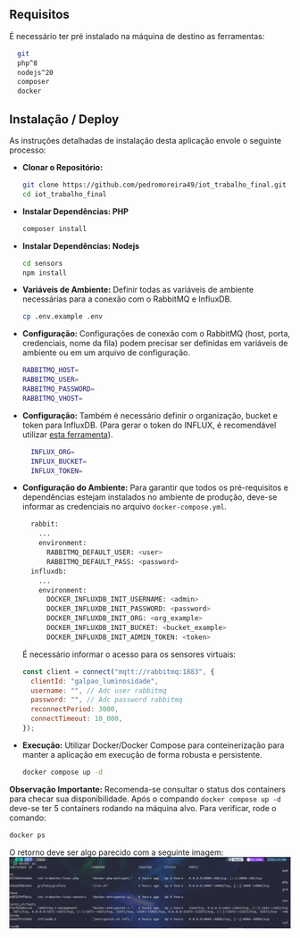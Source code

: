 ## Requisitos

É necessário ter pré instalado na máquina de destino as ferramentas:

```bash
  git
  php^8
  nodejs^20
  composer
  docker
```

## Instalação / Deploy

As instruções detalhadas de instalação desta aplicação envole o seguinte processo:

- **Clonar o Repositório:**
  ```bash
  git clone https://github.com/pedromoreira49/iot_trabalho_final.git
  cd iot_trabalho_final
  ```
- **Instalar Dependências: PHP**
  ```bash
  composer install
  ```
- **Instalar Dependências: Nodejs**
  ```bash
  cd sensors
  npm install
  ```
- **Variáveis de Ambiente:** Definir todas as variáveis de ambiente necessárias para a conexão com o RabbitMQ e InfluxDB.
  ```bash
  cp .env.example .env
  ```
- **Configuração:** Configurações de conexão com o RabbitMQ (host, porta, credenciais, nome da fila) podem precisar ser definidas em variáveis de ambiente ou em um arquivo de configuração.

  ```bash
  RABBITMQ_HOST=
  RABBITMQ_USER=
  RABBITMQ_PASSWORD=
  RABBITMQ_VHOST=
  ```

- **Configuração:** Também é necessário definir o organização, bucket e token para InfluxDB. (Para gerar o token do INFLUX, é recomendável utilizar [esta ferramenta](https://it-tools.tech/token-generator)).
  ```bash
    INFLUX_ORG=
    INFLUX_BUCKET=
    INFLUX_TOKEN=
  ```
- **Configuração do Ambiente:** Para garantir que todos os pré-requisitos e dependências estejam instalados no ambiente de produção, deve-se informar as credenciais no arquivo `docker-compose.yml`.

  ```bash
    rabbit:
      ...
      environment:
        RABBITMQ_DEFAULT_USER: <user>
        RABBITMQ_DEFAULT_PASS: <password>
    influxdb:
      ...
      environment:
        DOCKER_INFLUXDB_INIT_USERNAME: <admin>
        DOCKER_INFLUXDB_INIT_PASSWORD: <password>
        DOCKER_INFLUXDB_INIT_ORG: <org_example>
        DOCKER_INFLUXDB_INIT_BUCKET: <bucket_example>
        DOCKER_INFLUXDB_INIT_ADMIN_TOKEN: <token>
  ```

  É necessário informar o acesso para os sensores virtuais:

  ```javascript
  const client = connect("mqtt://rabbitmq:1883", {
    clientId: "galpao_luminosidade",
    username: "", // Adc user rabbitmq
    password: "", // Adc password rabbitmq
    reconnectPeriod: 3000,
    connectTimeout: 10_000,
  });
  ```

- **Execução:** Utilizar Docker/Docker Compose para conteinerização para manter a aplicação em execução de forma robusta e persistente.

  ```bash
  docker compose up -d
  ```

**Observação Importante:** Recomenda-se consultar o status dos containers para checar sua disponibilidade. Após o compando `docker compose up -d` deve-se ter 5 containers rodando na máquina alvo. Para verificar, rode o comando:

```bash
docker ps
```

O retorno deve ser algo parecido com a seguinte imagem:
![image](./docker-print.png)
